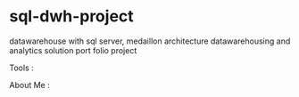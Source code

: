 # sql-dwh-project
datawarehouse with sql server, medaillon architecture
datawarehousing and analytics solution
port folio project

Tools : 

About Me :
